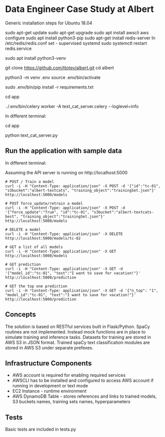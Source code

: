 # Data Engineer Case Study at Albert

Generic installation steps for Ubuntu 18.04

sudo apt-get update
sudo apt-get upgrade
sudo apt install awscli
aws configure
sudo apt install python3-pip
sudo apt-get install redis-server
In /etc/redis/redis.conf set - supervised systemd
sudo systemctl restart redis.service

sudo apt install python3-venv

git clone https://github.com/ttotev/albert.git
cd albert

python3 -m venv .env
source .env/bin/activate

sudo .env/bin/pip install -r requirements.txt

cd app

../.env/bin/celery worker -A text_cat_server.celery --loglevel=info

In different terminal:

cd app

python text_cat_server.py

## Run the application with sample data

In different terminal:

Assuming the API server is running on http://localhost:5000

```
# POST / Train a model
curl -i -H "Content-Type: application/json" -X POST -d '{"id":"tc-01", "s3bucket":"albert-textcats", "training_object":"trainingSet.json"}' http://localhost:5000/models
```
```
# POST force_update/retrain a model
curl -i -H "Content-Type: application/json" -X POST -d '{"force_update":"True", "id":"tc-01", "s3bucket":"albert-textcats-best", "training_object":"trainingSet.json"}' http://localhost:5000/models
```
```
# DELETE a model
curl -i -H "Content-Type: application/json" -X DELETE http://localhost:5000/models/tc-02
```
```
# GET a list of all models
curl -i -H "Content-Type: application/json" -X GET http://localhost:5000/models
```
```
# GET prediction
curl -i -H "Content-Type: application/json" -X GET -d '{"model_id":"tc-01", "text":"I want to save for vacation!"}' http://localhost:5000/prediction
```
```
# GET the top one prediction
curl -i -H "Content-Type: application/json" -X GET -d '{"n_top": "1", "model_id":"tc-01", "text":"I want to save for vacation!"}' http://localhost:5000/prediction
```

## Concepts

The solution is based on RESTful services built in Flask/Python. 
SpaCy routines are not implemented. Instead mock functions are in place to simulate training and inference tasks.
Datasets for training are stored in AWS S3 in JSON format.
Trained spaCy text classification modules are stored in AWS S3 under separate prefexes.

## Infrastructure Components

* AWS account is required for enabling required services
* AWSCLI has to be installed and configured to access AWS account if running in development or text mode
* EC2 Instance - runtime environment
* AWS DynamoDB Table - stores references and links to trained models, S3 buckets names, training sets names, hyperparameters

## Tests

Basic tests are included in tests.py